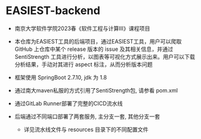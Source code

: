   # EASIEST-backend

- 南京大学软件学院2023春《软件工程与计算Ⅲ》课程项目

- 本仓库为EASIEST工具的后端项目，通过EASIEST工具，用户可以爬取 GitHub 上仓库中某个 release 版本的 issue 及其相关信息，并通过 SentiStrength 工具进行分析，以图表等可视化方式展示出来。用户可以下载分析结果，手动对其进行 aspect 标注，从而分析版本问题

- 框架使用 SpringBoot 2.7.10, jdk 为 1.8

- 通过南大maven私服的方式引用了SentiStrength包, 请参看 pom.xml

- 通过GitLab Runner部署了完整的CICD流水线

- 后端通过不同端口部署了两套服务, 主分支一套, 其他分支一套
  - 详见流水线文件与 resources 目录下的不同配置文件
